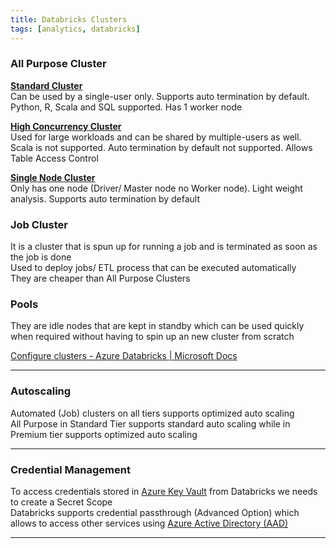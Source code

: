 ```yaml
---
title: Databricks Clusters
tags: [analytics, databricks]
---
```


### All Purpose Cluster

**<u>Standard Cluster</u>**  
Can be used by a single-user only. Supports auto termination by default. Python, R, Scala and SQL supported. Has 1 worker node

**<u>High Concurrency Cluster</u>**  
Used for large workloads and can be shared by multiple-users as well. Scala is not supported. Auto termination by default not supported. Allows Table Access Control

**<u>Single Node Cluster</u>**  
Only has one node (Driver/ Master node no Worker node). Light weight analysis. Supports auto termination by default

### Job Cluster

It is a cluster that is spun up for running a job and is terminated as soon as the job is done  
Used to deploy jobs/ ETL process that can be executed automatically  
They are cheaper than All Purpose Clusters

### Pools

They are idle nodes that are kept in standby which can be used quickly when required without having to spin up an new cluster from scratch

[Configure clusters - Azure Databricks | Microsoft Docs](https://docs.microsoft.com/en-us/azure/databricks/clusters/configure)

---

### Autoscaling

Automated (Job) clusters on all tiers supports optimized auto scaling  
All Purpose in Standard Tier supports standard auto scaling while in Premium tier supports optimized auto scaling

---

### Credential Management

To access credentials stored in [Azure Key Vault](../../Cloud%20Service%20Providers/Azure/Azure%20Security%20Services/Azure%20Key%20Vault.md) from Databricks we needs to create a Secret Scope  
Databricks supports credential passthrough (Advanced Option) which allows to access other services using [Azure Active Directory (AAD)](../../Cloud%20Service%20Providers/Azure/Azure%20Security%20Services/Azure%20Active%20Directory/Azure%20Active%20Directory%20(AAD).md)

---